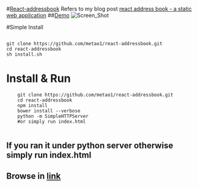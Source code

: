 #[React-addressbook](http://blog.avesty.com/#/experiment/static-web-application)
Refers to my blog post [react address book - a static web application](http://blog.avesty.com/#/experiment/static-web-application)
##[Demo](http://metao.ir/react-addressbook)
![Screen_Shot](http://metao.ir/react-addressbook/img/react-address-book.png)

#Simple Install
```shell

git clone https://github.com/metao1/react-addressbook.git
cd react-addressbook
sh install.sh

````


# Install & Run

```
    git clone https://github.com/metao1/react-addressbook.git
    cd react-addressbook
    npm install
    bower install --verbose
    python -m SimpleHTTPServer
    #or simply run index.html
    
```
## If you ran it under python server otherwise simply run index.html
## Browse in [link](http://localhost:8000) 